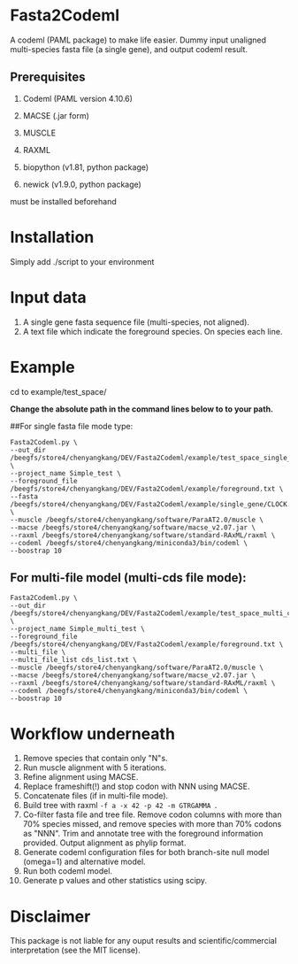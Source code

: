 # Fasta2Codeml
A codeml (PAML package) to make life easier. Dummy input unaligned multi-species fasta file (a single gene), and output codeml result.

## Prerequisites
1. Codeml (PAML version 4.10.6)
2. MACSE (.jar form)
3. MUSCLE
4. RAXML

5. biopython (v1.81, python package)
6. newick (v1.9.0, python package)

must be installed beforehand

# Installation
Simply add ./script to your environment


# Input data
1. A single gene fasta sequence file (multi-species, not aligned).
2. A text file which indicate the foreground species. On species each line.


# Example
cd to example/test_space/

**Change the absolute path in the command lines below to to your path.**

##For single fasta file mode
type:
```
Fasta2Codeml.py \
--out_dir /beegfs/store4/chenyangkang/DEV/Fasta2Codeml/example/test_space_single_gene \
--project_name Simple_test \
--foreground_file /beegfs/store4/chenyangkang/DEV/Fasta2Codeml/example/foreground.txt \
--fasta /beegfs/store4/chenyangkang/DEV/Fasta2Codeml/example/single_gene/CLOCK.fasta \
--muscle /beegfs/store4/chenyangkang/software/ParaAT2.0/muscle \
--macse /beegfs/store4/chenyangkang/software/macse_v2.07.jar \
--raxml /beegfs/store4/chenyangkang/software/standard-RAxML/raxml \
--codeml /beegfs/store4/chenyangkang/miniconda3/bin/codeml \
--boostrap 10
```

## For multi-file model (multi-cds file mode):
```
Fasta2Codeml.py \
--out_dir /beegfs/store4/chenyangkang/DEV/Fasta2Codeml/example/test_space_multi_cds \
--project_name Simple_multi_test \
--foreground_file /beegfs/store4/chenyangkang/DEV/Fasta2Codeml/example/foreground.txt \
--multi_file \
--multi_file_list cds_list.txt \
--muscle /beegfs/store4/chenyangkang/software/ParaAT2.0/muscle \
--macse /beegfs/store4/chenyangkang/software/macse_v2.07.jar \
--raxml /beegfs/store4/chenyangkang/software/standard-RAxML/raxml \
--codeml /beegfs/store4/chenyangkang/miniconda3/bin/codeml \
--boostrap 10
```

# Workflow underneath
1. Remove species that contain only "N"s.
2. Run muscle alignment with 5 iterations.
3. Refine alignment using MACSE.
4. Replace frameshift(!) and stop codon with NNN using MACSE.
5. Concatenate files (if in multi-file mode).
6. Build tree with raxml `-f a -x 42 -p 42 -m GTRGAMMA `.
7. Co-filter fasta file and tree file. Remove codon columns with more than 70% species missed, and remove species with more than 70% codons as "NNN". Trim and annotate tree with the foreground information provided. Output alignment as phylip format.
8. Generate codeml configuration files for both branch-site null model (omega=1) and alternative model.
9. Run both codeml model.
10. Generate p values and other statistics using scipy.


# Disclaimer
This package is not liable for any ouput results and scientific/commercial interpretation (see the MIT license).
